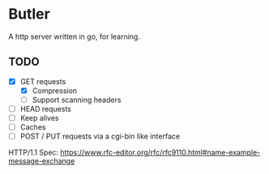 # Butler

A http server written in go, for learning.

## TODO

* [X] GET requests
  * [x] Compression
  * [ ] Support scanning headers
* [ ] HEAD requests
* [ ] Keep alives
* [ ] Caches
* [ ] POST / PUT requests via a cgi-bin like interface

HTTP/1.1 Spec: https://www.rfc-editor.org/rfc/rfc9110.html#name-example-message-exchange
